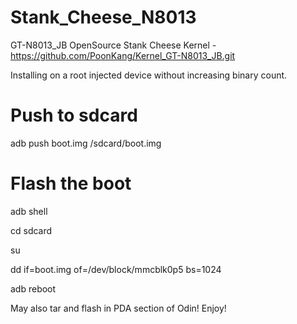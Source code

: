 Stank_Cheese_N8013
==================

GT-N8013_JB OpenSource Stank Cheese Kernel - https://github.com/PoonKang/Kernel_GT-N8013_JB.git

Installing on a root injected device without increasing binary count.

# Push to sdcard
adb push boot.img /sdcard/boot.img

# Flash the boot
adb shell

cd sdcard

su

dd if=boot.img of=/dev/block/mmcblk0p5 bs=1024

adb reboot

May also tar and flash in PDA section of Odin! Enjoy!
